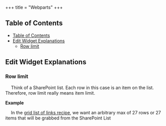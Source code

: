 +++
title = "Webparts"
+++

## Table of Contents
- [Table of Contents](#table-of-contents)
- [Edit Widget Explanations](#edit-widget-explanations)
  - [Row limit](#row-limit)

## Edit Widget Explanations

### Row limit
&emsp; Think of a SharePoint list. Each row in this case is an item on the list. Therefore, row limit really means item limit.

**Example**

&emsp; In the [grid list of links recipe](/recipes/grid_list_of_links), we want an arbitrary max of 27 rows or 27 items that will be grabbed from the SharePoint List
